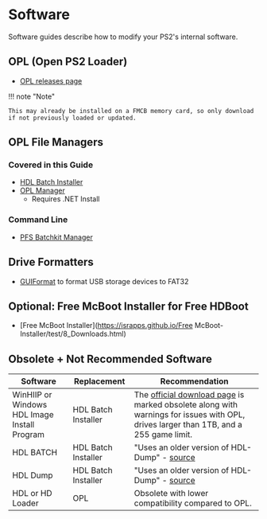 # Software

Software guides describe how to modify your PS2's internal software.

## OPL (Open PS2 Loader)

- [OPL releases page](https://github.com/ps2homebrew/Open-PS2-Loader/releases)

!!! note "Note"

    This may already be installed on a FMCB memory card, so only download if not previously loaded or updated.

## OPL File Managers

### Covered in this Guide

- [HDL Batch Installer](https://www.psx-place.com/resources/hdl-batch-installer.1173/)
- [OPL Manager](https://oplmanager.com/site/)
    - Requires .NET Install

### Command Line

- [PFS Batchkit Manager](https://www.psx-place.com/resources/pfs-batchkit-manager-2tb-support.1202/)

## Drive Formatters

- [GUIFormat](http://ridgecrop.co.uk/index.htm?guiformat.htm) to format USB storage devices to FAT32

## Optional: Free McBoot Installer for Free HDBoot

- [Free McBoot Installer](https://israpps.github.io/Free McBoot-Installer/test/8_Downloads.html)

## Obsolete + Not Recommended Software

| Software | Replacement | Recommendation |
| --- | --- | --- |
| WinHIIP or Windows HDL Image Install Program | HDL Batch Installer | The [official download page](https://www.psx-place.com/resources/obsolete-winhiip-by-gadgetfreak.666/) is marked obsolete along with warnings for issues with OPL, drives larger than 1TB, and a 255 game limit. |
| HDL BATCH | HDL Batch Installer | "Uses an older version of HDL-Dump" - [source](https://israpps.github.io/HDL-Batch-installer/why_hdlbinst_is_better.html) |
| HDL Dump | HDL Batch Installer | "Uses an older version of HDL-Dump" - [source](https://israpps.github.io/HDL-Batch-installer/why_hdlbinst_is_better.html) |
| HDL or HD Loader | OPL | Obsolete with lower compatibility compared to OPL. |
